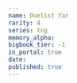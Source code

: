 ```yaml
---
name: Duelist Yar
rarity: 4
series: tng
memory_alpha:
bigbook_tier: -1
in_portal: true
date:
published: true
---
```



